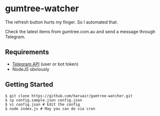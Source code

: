 gumtree-watcher
===============

The refresh button hurts my finger. So I automated that.

Check the latest items from gumtree.com.au and send a message through Telegram.

Requirements
------------

- [Telegram API](https://core.telegram.org/api) (user or bot token)
- NodeJS obviously

Getting Started
---------------

    $ git clone https://github.com/haruair/gumtree-watcher.git
    $ cp config.sample.json config.json
    $ vi config.json # Edit the config
    $ node index.js # May you can do via cron
